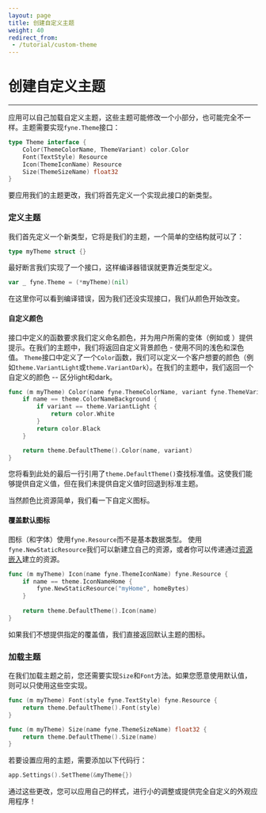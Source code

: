 ```yaml
---
layout: page
title: 创建自定义主题
weight: 40
redirect_from:
 - /tutorial/custom-theme
---
```


# 创建自定义主题
---

应用可以自己加载自定义主题，这些主题可能修改一个小部分，也可能完全不一样。主题需要实现`fyne.Theme`接口：

```go
type Theme interface {
	Color(ThemeColorName, ThemeVariant) color.Color
	Font(TextStyle) Resource
	Icon(ThemeIconName) Resource
	Size(ThemeSizeName) float32
}
```

要应用我们的主题更改，我们将首先定义一个实现此接口的新类型。

### 定义主题

我们首先定义一个新类型，它将是我们的主题，一个简单的空结构就可以了：

```go
type myTheme struct {}
```
最好断言我们实现了一个接口，这样编译器错误就更靠近类型定义。


```go
var _ fyne.Theme = (*myTheme)(nil)
```

在这里你可以看到编译错误，因为我们还没实现接口，我们从颜色开始改变。
#### 自定义颜色

接口中定义的函数要求我们定义命名颜色，并为用户所需的变体（例如或 ）提供提示。在我们的主题中，我们将返回自定义背景颜色 - 使用不同的浅色和深色值。
`Theme`接口中定义了一个`Color`函数，我们可以定义一个客户想要的颜色（例如`theme.VariantLight`或`theme.VariantDark`）。在我们的主题中，我们返回一个自定义的颜色 -- 区分light和dark。

```go
func (m myTheme) Color(name fyne.ThemeColorName, variant fyne.ThemeVariant) color.Color {
	if name == theme.ColorNameBackground {
		if variant == theme.VariantLight {
			return color.White
		}
		return color.Black
	}

	return theme.DefaultTheme().Color(name, variant)
}
```

您将看到此处的最后一行引用了`theme.DefaultTheme()`查找标准值。这使我们能够提供自定义值，但在我们未提供自定义值时回退到标准主题。

当然颜色比资源简单，我们看一下自定义图标。

#### 覆盖默认图标

图标（和字体）使用`fyne.Resource`而不是基本数据类型。
使用`fyne.NewStaticResource`我们可以新建立自己的资源，或者你可以传递通过[资源嵌入](bundle)建立的资源。


```go
func (m myTheme) Icon(name fyne.ThemeIconName) fyne.Resource {
	if name == theme.IconNameHome {
		fyne.NewStaticResource("myHome", homeBytes)
	}
	
	return theme.DefaultTheme().Icon(name)
}
```
如果我们不想提供指定的覆盖值，我们直接返回默认主题的图标。

### 加载主题

在我们加载主题之前，您还需要实现`Size`和`Font`方法。如果您愿意使用默认值，则可以只使用这些空实现。

```go
func (m myTheme) Font(style fyne.TextStyle) fyne.Resource {
	return theme.DefaultTheme().Font(style)
}

func (m myTheme) Size(name fyne.ThemeSizeName) float32 {
	return theme.DefaultTheme().Size(name)
}
```

若要设置应用的主题，需要添加以下代码行：

```go
app.Settings().SetTheme(&myTheme{})
```

通过这些更改，您可以应用自己的样式，进行小的调整或提供完全自定义的外观应用程序！
